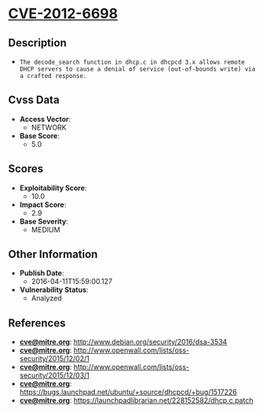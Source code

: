 
# [CVE-2012-6698](http://www.debian.org/security/2016/dsa-3534)

## Description

- `The decode_search function in dhcp.c in dhcpcd 3.x allows remote DHCP servers to cause a denial of service (out-of-bounds write) via a crafted response.`

## Cvss Data

- **Access Vector**:
  - NETWORK
- **Base Score**:
  - 5.0

## Scores

- **Exploitability Score**:
  - 10.0
- **Impact Score**:
  - 2.9
- **Base Severity**:
  - MEDIUM

## Other Information

- **Publish Date**:
  - 2016-04-11T15:59:00.127
- **Vulnerability Status**:
  - Analyzed

## References

- **cve@mitre.org**: http://www.debian.org/security/2016/dsa-3534
- **cve@mitre.org**: http://www.openwall.com/lists/oss-security/2015/12/02/1
- **cve@mitre.org**: http://www.openwall.com/lists/oss-security/2015/12/03/1
- **cve@mitre.org**: https://bugs.launchpad.net/ubuntu/+source/dhcpcd/+bug/1517226
- **cve@mitre.org**: https://launchpadlibrarian.net/228152582/dhcp.c.patch
